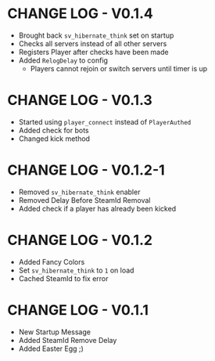 # CHANGE LOG - V0.1.4
- Brought back `sv_hibernate_think` set on startup
- Checks all servers instead of all other servers
- Registers Player after checks have been made
- Added `RelogDelay` to config
  - Players cannot rejoin or switch servers until timer is up

# CHANGE LOG - V0.1.3
- Started using `player_connect` instead of `PlayerAuthed`
- Added check for bots
- Changed kick method

# CHANGE LOG - V0.1.2-1
- Removed `sv_hibernate_think` enabler
- Removed Delay Before SteamId Removal
- Added check if a player has already been kicked

# CHANGE LOG - V0.1.2
- Added Fancy Colors
- Set `sv_hibernate_think` to `1` on load
- Cached SteamId to fix error

# CHANGE LOG - V0.1.1
- New Startup Message
- Added SteamId Remove Delay
- Added Easter Egg ;)
